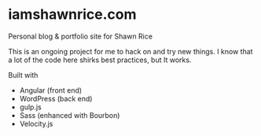 # iamshawnrice.com
Personal blog & portfolio site for Shawn Rice

This is an ongoing project for me to hack on and try new things. I know that a lot of the code here shirks best practices, but It works.

Built with
* Angular (front end)
* WordPress (back end)
* gulp.js
* Sass (enhanced with Bourbon)
* Velocity.js
